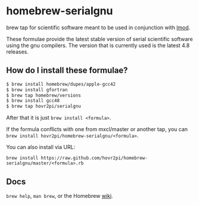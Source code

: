 homebrew-serialgnu
=================
brew tap for scientific software meant to be used in conjunction with [lmod][].

These formulae provide the latest stable version of serial scientific software using the gnu compilers.
The version that is currently used is the latest 4.8 releases. 

How do I install these formulae?
--------------------------------
```bash
$ brew install homebrew/dupes/apple-gcc42
$ brew install gfortran
$ brew tap homebrew/versions
$ brew install gcc48
$ brew tap hovr2pi/serialgnu 
```
After that it is just `brew install <formula>`.


If the formula conflicts with one from mxcl/master or another tap, you can `brew install hovr2pi/homebrew-serialgnu/<formula>`.

You can also install via URL:

```
brew install https://raw.github.com/hovr2pi/homebrew-serialgnu/master/<formula>.rb
```

Docs
----
`brew help`, `man brew`, or the Homebrew [wiki][].

[wiki]:http://wiki.github.com/mxcl/homebrew
[lmod]:http://sourceforge.net/projects/lmod
